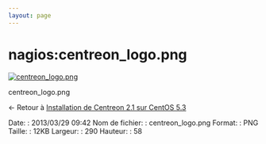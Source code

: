 ```yaml
---
layout: page
---
```


nagios:centreon\_logo.png
=========================

[![centreon\_logo.png](..//assets/media/nagios/centreon_logo.png@cache=&w=290&h=58 "centreon_logo.png")](..//assets/media/nagios/centreon_logo.png@cache= "Afficher le fichier original")

centreon\_logo.png

← Retour à [Installation de Centreon 2.1 sur CentOS
5.3](../../centreon/centreon-centos-install.html "centreon:centreon-centos-install")

Date:
:   2013/03/29 09:42
Nom de fichier:
:   centreon\_logo.png
Format:
:   PNG
Taille:
:   12KB
Largeur:
:   290
Hauteur:
:   58


